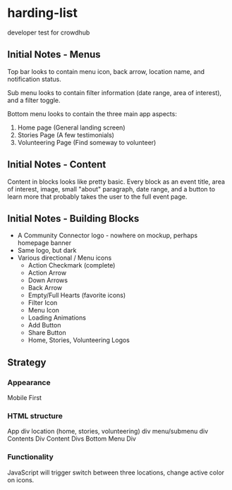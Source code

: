 # harding-list
developer test for crowdhub

## Initial Notes - Menus
Top bar looks to contain menu icon, back arrow, location name, and notification status.

Sub menu looks to contain filter information (date range, area of interest), and a filter toggle.

Bottom menu looks to contain the three main app aspects:
1. Home page (General landing screen)
2. Stories Page (A few testimonials)
3. Volunteering Page (Find someway to volunteer)

## Initial Notes - Content
Content in blocks looks like pretty basic. Every block as an event title, area of interest, image, small "about" paragraph, date range, and a button to learn more that probably takes the user to the full event page.

## Initial Notes - Building Blocks
- A Community Connector logo - nowhere on mockup, perhaps homepage banner
- Same logo, but dark
- Various directional / Menu icons
    - Action Checkmark (complete)
    - Action Arrow
    - Down Arrows
    - Back Arrow
    - Empty/Full Hearts (favorite icons)
    - Filter Icon
    - Menu Icon
    - Loading Animations
    - Add Button
    - Share Button
    - Home, Stories, Volunteering Logos

## Strategy
### Appearance
Mobile First

### HTML structure
App div
    location (home, stories, volunteering) div
        menu/submenu div
        Contents Div
            Content Divs
    Bottom Menu Div

### Functionality
JavaScript will trigger switch between three locations, change active color on icons.


